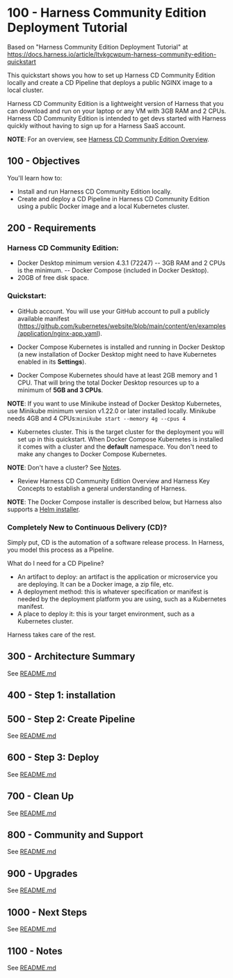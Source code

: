 # 100 - Harness Community Edition Deployment Tutorial

Based on "Harness Community Edition Deployment Tutorial" at https://docs.harness.io/article/ltvkgcwpum-harness-community-edition-quickstart

This quickstart shows you how to set up Harness CD Community Edition locally and create a CD Pipeline that deploys a public NGINX image to a local cluster.

Harness CD Community Edition is a lightweight version of Harness that you can download and run on your laptop or any VM with 3GB RAM and 2 CPUs. Harness CD Community Edition is intended to get devs started with Harness quickly without having to sign up for a Harness SaaS account.

**NOTE**: For an overview, see [Harness CD Community Edition Overview](https://docs.harness.io/article/yhyyq0v0y4-harness-community-edition-overview).

## 100 - Objectives

You'll learn how to:

- Install and run Harness CD Community Edition locally.
- Create and deploy a CD Pipeline in Harness CD Community Edition using a public Docker image and a local Kubernetes cluster.

## 200 - Requirements

### Harness CD Community Edition:
- Docker Desktop minimum version 4.3.1 (72247)
-- 3GB RAM and 2 CPUs is the minimum.
-- Docker Compose (included in Docker Desktop).
- 20GB of free disk space.

### Quickstart:
- GitHub account. You will use your GitHub account to pull a publicly available manifest (https://github.com/kubernetes/website/blob/main/content/en/examples/application/nginx-app.yaml).
 
- Docker Compose Kubernetes is installed and running in Docker Desktop (a new installation of Docker Desktop might need to have Kubernetes enabled in its **Settings**).
 
- Docker Compose Kubernetes should have at least 2GB memory and 1 CPU. That will bring the total Docker Desktop resources up to a minimum of **5GB and 3 CPUs**.

**NOTE**: If you want to use Minikube instead of Docker Desktop Kubernetes, use Minikube minimum version v1.22.0 or later installed locally. Minikube needs 4GB and 4 CPUs:```minikube start --memory 4g --cpus 4```

- Kubernetes cluster. This is the target cluster for the deployment you will set up in this quickstart. When Docker Compose Kubernetes is installed it comes with a cluster and the **default** namespace. You don't need to make any changes to Docker Compose Kubernetes.
 
**NOTE**: Don't have a cluster? See [Notes](https://docs.harness.io/article/ltvkgcwpum-harness-community-edition-quickstart#notes).

- Review Harness CD Community Edition Overview and Harness Key Concepts to establish a general understanding of Harness.
 
**NOTE**: The Docker Compose installer is described below, but Harness also supports a [Helm installer](https://github.com/harness/harness-cd-community/blob/main/helm/README.md).

### Completely New to Continuous Delivery (CD)?

Simply put, CD is the automation of a software release process. In Harness, you model this process as a Pipeline.

What do I need for a CD Pipeline?

- An artifact to deploy: an artifact is the application or microservice you are deploying. It can be a Docker image, a zip file, etc.
- A deployment method: this is whatever specification or manifest is needed by the deployment platform you are using, such as a Kubernetes manifest.
- A place to deploy it: this is your target environment, such as a Kubernetes cluster.
 
Harness takes care of the rest.

## 300 - Architecture Summary

See [README.md](./300/README.md)

## 400 - Step 1: installation

## 500 - Step 2: Create Pipeline

See [README.md](./500/README.md)

## 600 - Step 3: Deploy

See [README.md](./600/README.md)

## 700 - Clean Up

See [README.md](./700/README.md)

## 800 - Community and Support

See [README.md](./800/README.md)

## 900 - Upgrades

See [README.md](./900/README.md)

## 1000 - Next Steps

See [README.md](./1000/README.md)

## 1100 - Notes

See [README.md](./1100/README.md)
